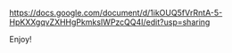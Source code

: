 https://docs.google.com/document/d/1ikOUQ5fVrRntA-5-HpKXXgqvZXHHgPkmksIWPzcQQ4I/edit?usp=sharing

Enjoy!
